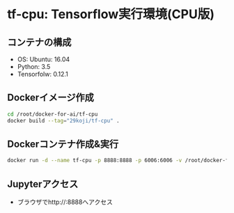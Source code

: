 # tf-cpu: Tensorflow実行環境(CPU版)

## コンテナの構成
* OS: Ubuntu: 16.04
* Python: 3.5
* Tensorfolw: 0.12.1

## Dockerイメージ作成
``` bash
cd /root/docker-for-ai/tf-cpu
docker build --tag="29koji/tf-cpu" .
```

## Dockerコンテナ作成&実行
``` bash
docker run -d --name tf-cpu -p 8888:8888 -p 6006:6006 -v /root/docker-for-ai/tf-cpu/data/notebooks:/notebooks -e PASSWORD=pass 29koji/tf-cpu
```

## Jupyterアクセス
* ブラウザでhttp://<your host address>:8888へアクセス
